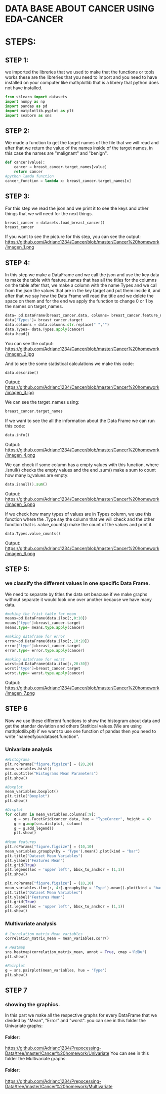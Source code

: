 # DATA BASE ABOUT CANCER USING EDA-CANCER
# STEPS:
## STEP 1:
we imported the libreries that we used to make that the functions or tools works
these are the libreries that you need to import and you need to have installed on your computer like mathplotlib that is a librery that python does not have installed.
````Python
from sklearn import datasets
import numpy as np
import pandas as pd
import matplotlib.pyplot as plt
import seaborn as sns
````
## STEP 2:
We made a function to get the target names of the file that we will read and after that we return the value of the names inside of the target names, in this case the names are "malignant" and "benign".
````Python
def cancer(value):
    cancer = breast_cancer.target_names[value]
    return cancer
#python lamda function
cancer_function = lambda x: breast_cancer.target_names[x]
````
## STEP 3:
For this step we read the json and we print it to see the keys and other things that we will need for the next things.
````Python
breast_cancer = datasets.load_breast_cancer()
breast_cancer
````
If you want to see the picture for this step, you can see the output:
https://github.com/Adrianc1234/Cancer/blob/master/Cancer%20homework/imagen_1.png

## STEP 4:
In this step we make a DataFrame and we call the json and use the key data to make the table with feature_names that has all the titles for the columns on the table after that, we make a column with the name Types and we call from the json the values that are in the key target and put them inside it, and after that we say how the Data Frame will read the title and we delete the space on them and for the end we apply the function to change 0 or 1 by the names on target_names.
````Python
data= pd.DataFrame(breast_cancer.data, columns= breast_cancer.feature_names)
data['Types']= breast_cancer.target
data.columns = data.columns.str.replace(" ","")
data.Types= data.Types.apply(cancer)
data.head()
````
You can see the output:
https://github.com/Adrianc1234/Cancer/blob/master/Cancer%20homework/imagen_2.jpg

And to see the some statistical calculations we make this code:
````Python
data.describe()
````
Output:
https://github.com/Adrianc1234/Cancer/blob/master/Cancer%20homework/imagen_3.jpg

We can see the target_names using:
````Python
breast_cancer.target_names
````
If we want to see the all the information about the Data Frame we can run this code:
````Python
data.info()
````
Output:
https://github.com/Adrianc1234/Cancer/blob/master/Cancer%20homework/imagen_4.png

We can check if some column has a empty values with this function, where .isnull() checks the empty values and the end .sum() make a sum to count how many b¿values are empty:
````Python
data.isnull().sum()
````
Output:
https://github.com/Adrianc1234/Cancer/blob/master/Cancer%20homework/imagen_5.png

If we check how many types of values are in Types column, we use this function where the .Type say the column that we will check and the other function that is .value_counts() make the count of the values and print it.
````Python
data.Types.value_counts()
````
Output:
https://github.com/Adrianc1234/Cancer/blob/master/Cancer%20homework/imagen_6.png

## STEP 5:
### we classify the different values in one specific Data Frame.
We need to separate by titles the data set beacuse if we make graphs without separate it would look one over another because we have many data.
````Python
#making the frist table for mean
means=pd.DataFrame(data.iloc[:,0:10])
means['type']=breast_cancer.target
means.type= means.type.apply(cancer)

#making dataframe for error
error=pd.DataFrame(data.iloc[:,10:20])
error['type']=breast_cancer.target
error.type= error.type.apply(cancer)

#making dataframe for worst
worst=pd.DataFrame(data.iloc[:,20:30])
worst['type']=breast_cancer.target
worst.type= worst.type.apply(cancer)
````
Output:
https://github.com/Adrianc1234/Cancer/blob/master/Cancer%20homework/imagen_7.png

## STEP 6
Now we use these different functions to show the histogram about data and get the standar deviation and others Statitical values.(We are using mathplotlib.plt) if we want to use one function of pandas then you need to write "nameofyourdataset.function".
### Univariate analysis
````Python
#Histograma
plt.rcParams["figure.figsize"] = (20,20)
mean_variables.hist()
plt.suptitle("Histograms Mean Parameters")
plt.show()

#Boxplot
mean_variables.boxplot()
plt.title("Boxplot")
plt.show()

#Displot
for column in mean_variables.columns[:9]:
    g = sns.FacetGrid(cancer_data, hue = "TypeCancer", height = 4)
    g = g.map(sns.distplot, column)
    g = g.add_legend()
    plt.show()
    
#Mean features
plt.rcParams["figure.figsize"] = (10,10)
mean_variables.groupby(by = 'Type').mean().plot(kind = "bar")
plt.title("Dataset Mean Variables")
plt.ylabel("Features Mean")
plt.grid(True)
plt.legend(loc = 'upper left', bbox_to_anchor = (1,1))
plt.show()

plt.rcParams["figure.figsize"] = (10,10)
mean_variables.iloc[:, 4:].groupby(by = 'Type').mean().plot(kind = "bar")
plt.title("Dataset Mean Variables")
plt.ylabel("Features Mean")
plt.grid(True)
plt.legend(loc = 'upper left', bbox_to_anchor = (1,1))
plt.show()
````
### Multivariate analysis
````Python
# Correlation matrix Mean variables
correlation_matrix_mean = mean_variables.corr()

# Heatmap
sns.heatmap(correlation_matrix_mean, annot = True, cmap ='RdBu')
plt.show()

#Pairplot
g = sns.pairplot(mean_variables, hue = 'Type')
plt.show()
````
## STEP 7
### showing the graphics.
In this part we make all the respective graphs for every DataFrame that we divided by "Mean", "Error" and "worst".
you can see in this folder the Univariate graphs:
#### Folder:
https://github.com/Adrianc1234/Prepocessing-Data/tree/master/Cancer%20homework/Univariate
You can see in this folder the Multivariate graphs:
#### Folder:
https://github.com/Adrianc1234/Prepocessing-Data/tree/master/Cancer%20homework/Multivariate
